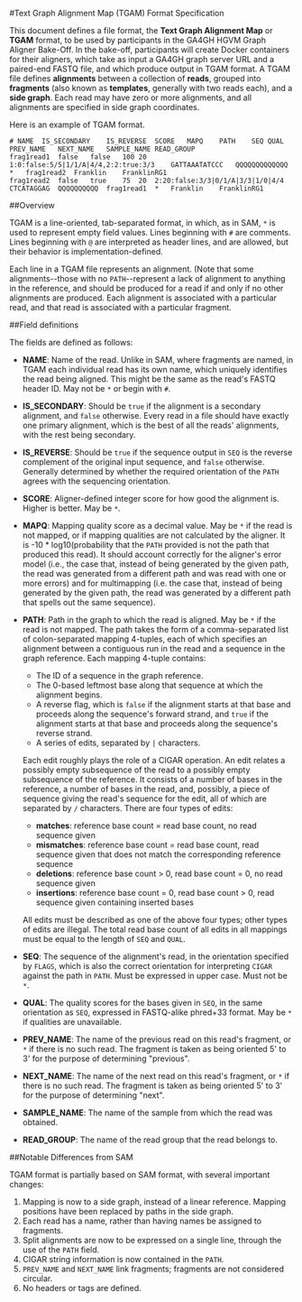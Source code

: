 #Text Graph Alignment Map (TGAM) Format Specification

This document defines a file format, the **Text Graph Alignment Map** or **TGAM** format, to be used by participants in the GA4GH HGVM Graph Aligner Bake-Off. In the bake-off, participants will create Docker containers for their aligners, which take as input a GA4GH graph server URL and a paired-end FASTQ file, and which produce output in TGAM format. A TGAM file defines **alignments** between a collection of **reads**, grouped into **fragments** (also known as **templates**, generally with two reads each), and a **side graph**. Each read may have zero or more alignments, and all alignments are specified in side graph coordinates.

Here is an example of TGAM format.
```
# NAME	IS_SECONDARY	IS_REVERSE	SCORE	MAPQ	PATH	SEQ	QUAL	PREV_NAME	NEXT_NAME	SAMPLE_NAME	READ_GROUP
frag1read1	false	false	100	20	1:0:false:5/5|1/1/A|4/4,2:2:true:3/3	GATTAAATATCCC	QQQQQQQQQQQQQ	*	frag1read2	Franklin	FranklinRG1
frag1read2	false	true	75	20	2:20:false:3/3|0/1/A|3/3|1/0|4/4	CTCATAGGAG	QQQQQQQQQQ	frag1read1	*	Franklin	FranklinRG1
```

##Overview

TGAM is a line-oriented, tab-separated format, in which, as in SAM, `*` is used to represent empty field values. Lines beginning with `#` are comments. Lines beginning with `@` are interpreted as header lines, and are allowed, but their behavior is implementation-defined.

Each line in a TGAM file represents an alignment. (Note that some alignments--those with no `PATH`--represent a lack of alignment to anything in the reference, and should be produced for a read if and only if no other alignments are produced. Each alignment is associated with a particular read, and that read is associated with a particular fragment.

##Field definitions

The fields are defined as follows:

* **NAME**: Name of the read. Unlike in SAM, where fragments are named, in TGAM each individual read has its own name, which uniquely identifies the read being aligned. This might be the same as the read's FASTQ header ID. May not be `*` or begin with `#`.

* **IS_SECONDARY**: Should be `true` if the alignment is a secondary alignment, and `false` otherwise. Every read in a file should have exactly one primary alignment, which is the best of all the reads' alignments, with the rest being secondary.

* **IS_REVERSE**: Should be `true` if the sequence output in `SEQ` is the reverse complement of the original input sequence, and `false` otherwise. Generally determined by whether the required orientation of the `PATH` agrees with the sequencing orientation.

* **SCORE**: Aligner-defined integer score for how good the alignment is. Higher is better. May be `*`.

* **MAPQ**: Mapping quality score as a decimal value. May be `*` if the read is not mapped, or if mapping qualities are not calculated by the aligner. It is -10 * log10(probability that the `PATH` provided is not the path that produced this read). It should account correctly for the aligner's error model (i.e., the case that, instead of being generated by the given path, the read was generated from a different path and was read with one or more errors) and for multimapping (i.e. the case that, instead of being generated by the given path, the read was generated by a different path that spells out the same sequence).

* **PATH**: Path in the graph to which the read is aligned. May be `*` if the read is not mapped. The path takes the form of a comma-separated list of colon-separated mapping 4-tuples, each of which specifies an alignment between a contiguous run in the read and a sequence in the graph reference. Each mapping 4-tuple contains:
    * The ID of a sequence in the graph reference.
    * The 0-based leftmost base along that sequence at which the alignment begins.
    * A reverse flag, which is `false` if the alignment starts at that base and proceeds along the sequence's forward strand, and `true` if the alignment starts at that base and proceeds along the sequence's reverse strand.
    * A series of edits, separated by `|` characters.
    
    Each edit roughly plays the role of a CIGAR operation. An edit relates a possibly empty subsequence of the read to a possibly empty subsequence of the reference. It consists of a number of bases in the reference, a number of bases in the read, and, possibly, a piece of sequence giving the read's sequence for the edit, all of which are separated by `/` characters. There are four types of edits:
    * **matches**: reference base count = read base count, no read sequence given
    * **mismatches**: reference base count = read base count, read sequence given that does not match the corresponding reference sequence
    * **deletions**: reference base count > 0, read base count = 0, no read sequence given
    * **insertions**: reference base count = 0, read base count > 0, read sequence given containing inserted bases

    All edits must be described as one of the above four types; other types of edits are illegal. The total read base count of all edits in all mappings must be equal to the length of `SEQ` and `QUAL`.

* **SEQ**: The sequence of the alignment's read, in the orientation specified by `FLAGS`, which is also the correct orientation for interpreting `CIGAR` against the path in `PATH`. Must be expressed in upper case. Must not be `*`.

* **QUAL**: The quality scores for the bases given in `SEQ`, in the same orientation as `SEQ`, expressed in FASTQ-alike phred+33 format. May be `*` if qualities are unavailable.

* **PREV_NAME**: The name of the previous read on this read's fragment, or `*` if there is no such read. The fragment is taken as being oriented 5' to 3' for the purpose of determining "previous".

* **NEXT_NAME**: The name of the next read on this read's fragment, or `*` if there is no such read. The fragment is taken as being oriented 5' to 3' for the purpose of determining "next".

* **SAMPLE_NAME**: The name of the sample from which the read was obtained.

* **READ_GROUP**: The name of the read group that the read belongs to.

##Notable Differences from SAM

TGAM format is partially based on SAM format, with several important changes:

1. Mapping is now to a side graph, instead of a linear reference. Mapping positions have been replaced by paths in the side graph.
2. Each read has a name, rather than having names be assigned to fragments.
3. Split alignments are now to be expressed on a single line, through the use of the `PATH` field.
4. CIGAR string information is now contained in the `PATH`.
5. `PREV_NAME` and `NEXT_NAME` link fragments; fragments are not considered circular.
6. No headers or tags are defined.
